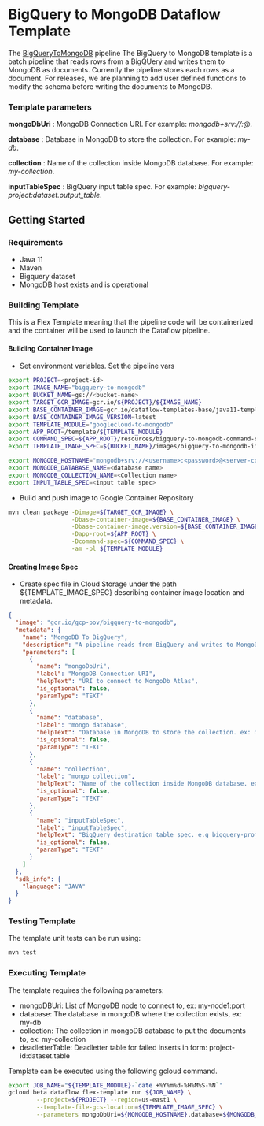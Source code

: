 # BigQuery to MongoDB Dataflow Template

The [BigQueryToMongoDB](../../src/main/java/com/google/cloud/teleport/v2/mongodb/templates/BigQueryToMongoDb.java) pipeline
The BigQuery to MongoDB template is a batch pipeline that reads rows from a BigQUery and writes them to MongoDB as documents. Currently the pipeline stores each rows as a document. For releases, we are planning to add user defined functions to modify the schema before writing the documents to MongoDB. 

### Template parameters
**mongoDbUri** : MongoDB Connection URI. For example: _mongodb+srv://<username>:<password>@<server-connection-string>_.

**database** : Database in MongoDB to store the collection. For example: _my-db_.

**collection** : Name of the collection inside MongoDB database. For example: _my-collection_.

**inputTableSpec** : BigQuery input table spec. For example: _bigquery-project:dataset.output_table_.

## Getting Started

### Requirements
* Java 11
* Maven
* Bigquery dataset
* MongoDB host exists and is operational

### Building Template
This is a Flex Template meaning that the pipeline code will be containerized and the container will be used to launch the Dataflow pipeline.

#### Building Container Image
* Set environment variables.
  Set the pipeline vars
```sh
export PROJECT=<project-id>
export IMAGE_NAME="bigquery-to-mongodb"
export BUCKET_NAME=gs://<bucket-name>
export TARGET_GCR_IMAGE=gcr.io/${PROJECT}/${IMAGE_NAME}
export BASE_CONTAINER_IMAGE=gcr.io/dataflow-templates-base/java11-template-launcher-base
export BASE_CONTAINER_IMAGE_VERSION=latest
export TEMPLATE_MODULE="googlecloud-to-mongodb"
export APP_ROOT=/template/${TEMPLATE_MODULE}
export COMMAND_SPEC=${APP_ROOT}/resources/bigquery-to-mongodb-command-spec.json
export TEMPLATE_IMAGE_SPEC=${BUCKET_NAME}/images/bigquery-to-mongodb-image-spec.json

export MONGODB_HOSTNAME="mongodb+srv://<username>:<password>@<server-connection-string>"
export MONGODB_DATABASE_NAME=<database name>
export MONGODB_COLLECTION_NAME=<Collection name>
export INPUT_TABLE_SPEC=<input table spec>
```

* Build and push image to Google Container Repository
```sh
mvn clean package -Dimage=${TARGET_GCR_IMAGE} \
                  -Dbase-container-image=${BASE_CONTAINER_IMAGE} \
                  -Dbase-container-image.version=${BASE_CONTAINER_IMAGE_VERSION} \
                  -Dapp-root=${APP_ROOT} \
                  -Dcommand-spec=${COMMAND_SPEC} \
                  -am -pl ${TEMPLATE_MODULE}
```

#### Creating Image Spec

* Create spec file in Cloud Storage under the path ${TEMPLATE_IMAGE_SPEC} describing container image location and metadata.
```json
{
  "image": "gcr.io/gcp-pov/bigquery-to-mongodb",
  "metadata": {
    "name": "MongoDB To BigQuery",
    "description": "A pipeline reads from BigQuery and writes to MongoDb.",
    "parameters": [
      {
        "name": "mongoDbUri",
        "label": "MongoDB Connection URI",
        "helpText": "URI to connect to MongoDb Atlas",
        "is_optional": false,
        "paramType": "TEXT"
      },
      {
        "name": "database",
        "label": "mongo database",
        "helpText": "Database in MongoDB to store the collection. ex: my-db.",
        "is_optional": false,
        "paramType": "TEXT"
      },
      {
        "name": "collection",
        "label": "mongo collection",
        "helpText": "Name of the collection inside MongoDB database. ex: my-collection.",
        "is_optional": false,
        "paramType": "TEXT"
      },
      {
        "name": "inputTableSpec",
        "label": "inputTableSpec",
        "helpText": "BigQuery destination table spec. e.g bigquery-project:dataset.output_table",
        "is_optional": false,
        "paramType": "TEXT"
      }
    ]
  },
  "sdk_info": {
    "language": "JAVA"
  }
}
```

### Testing Template

The template unit tests can be run using:
```sh
mvn test
```

### Executing Template

The template requires the following parameters:
* mongoDBUri: List of MongoDB node to connect to, ex: my-node1:port
* database: The database in mongoDB where the collection exists, ex: my-db
* collection: The collection in mongoDB database to put the documents to, ex: my-collection
* deadletterTable: Deadletter table for failed inserts in form: project-id:dataset.table


Template can be executed using the following gcloud command.
```sh
export JOB_NAME="${TEMPLATE_MODULE}-`date +%Y%m%d-%H%M%S-%N`"
gcloud beta dataflow flex-template run ${JOB_NAME} \
        --project=${PROJECT} --region=us-east1 \
        --template-file-gcs-location=${TEMPLATE_IMAGE_SPEC} \
        --parameters mongoDbUri=${MONGODB_HOSTNAME},database=${MONGODB_DATABASE_NAME},collection=${MONGODB_COLLECTION_NAME},inputTableSpec=${INPUT_TABLE_SPEC}
```
